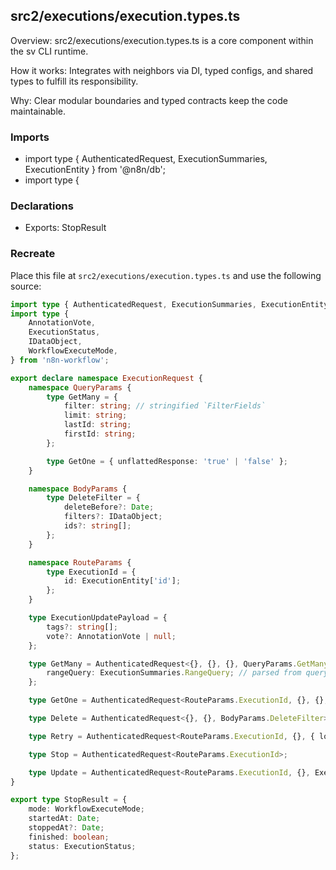 ## src2/executions/execution.types.ts

Overview: src2/executions/execution.types.ts is a core component within the sv CLI runtime.

How it works: Integrates with neighbors via DI, typed configs, and shared types to fulfill its responsibility.

Why: Clear modular boundaries and typed contracts keep the code maintainable.

### Imports

- import type { AuthenticatedRequest, ExecutionSummaries, ExecutionEntity } from '@n8n/db';
- import type {

### Declarations

- Exports: StopResult

### Recreate

Place this file at `src2/executions/execution.types.ts` and use the following source:

```ts
import type { AuthenticatedRequest, ExecutionSummaries, ExecutionEntity } from '@n8n/db';
import type {
	AnnotationVote,
	ExecutionStatus,
	IDataObject,
	WorkflowExecuteMode,
} from 'n8n-workflow';

export declare namespace ExecutionRequest {
	namespace QueryParams {
		type GetMany = {
			filter: string; // stringified `FilterFields`
			limit: string;
			lastId: string;
			firstId: string;
		};

		type GetOne = { unflattedResponse: 'true' | 'false' };
	}

	namespace BodyParams {
		type DeleteFilter = {
			deleteBefore?: Date;
			filters?: IDataObject;
			ids?: string[];
		};
	}

	namespace RouteParams {
		type ExecutionId = {
			id: ExecutionEntity['id'];
		};
	}

	type ExecutionUpdatePayload = {
		tags?: string[];
		vote?: AnnotationVote | null;
	};

	type GetMany = AuthenticatedRequest<{}, {}, {}, QueryParams.GetMany> & {
		rangeQuery: ExecutionSummaries.RangeQuery; // parsed from query params
	};

	type GetOne = AuthenticatedRequest<RouteParams.ExecutionId, {}, {}, QueryParams.GetOne>;

	type Delete = AuthenticatedRequest<{}, {}, BodyParams.DeleteFilter>;

	type Retry = AuthenticatedRequest<RouteParams.ExecutionId, {}, { loadWorkflow: boolean }, {}>;

	type Stop = AuthenticatedRequest<RouteParams.ExecutionId>;

	type Update = AuthenticatedRequest<RouteParams.ExecutionId, {}, ExecutionUpdatePayload, {}>;
}

export type StopResult = {
	mode: WorkflowExecuteMode;
	startedAt: Date;
	stoppedAt?: Date;
	finished: boolean;
	status: ExecutionStatus;
};

```
